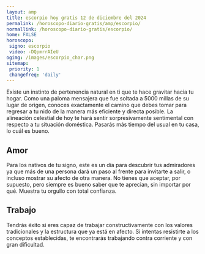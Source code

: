 ```yaml
---
layout: amp
title: escorpio hoy gratis 12 de diciembre del 2024 
permalink: /horoscopo-diario-gratis/amp/escorpio/
normallink: /horoscopo-diario-gratis/escorpio/
home: FALSE
horoscopo:
 signo: escorpio
 video: -DQpmrrAIeU
ogimg: /images/escorpio_char.png
sitemap:
 priority: 1
 changefreq: 'daily'
---
```



Existe un instinto de pertenencia natural en ti que te hace gravitar hacia tu hogar. Como una paloma mensajera que fue soltada a 5000 millas de su lugar de origen, conoces exactamente el camino que debes tomar para regresar a tu nido de la manera más eficiente y directa posible. La alineación celestial de hoy te hará sentir sorpresivamente sentimental con respecto a tu situación doméstica. Pasarás más tiempo del usual en tu casa, lo cuál es bueno.

## Amor

Para los nativos de tu signo, este es un día para descubrir tus admiradores ya que más de una persona dará un paso al frente para invitarte a salir, o incluso mostrar su afecto de otra manera. No tienes que aceptar, por supuesto, pero siempre es bueno saber que te aprecian, sin importar por qué. Muestra tu orgullo con total confianza.

## Trabajo

Tendrás éxito si eres capaz de trabajar constructivamente con los valores tradicionales y la estructura que ya está en afecto. Si intentas resistirte a los conceptos establecidas, te encontrarás trabajando contra corriente y con gran dificultad.